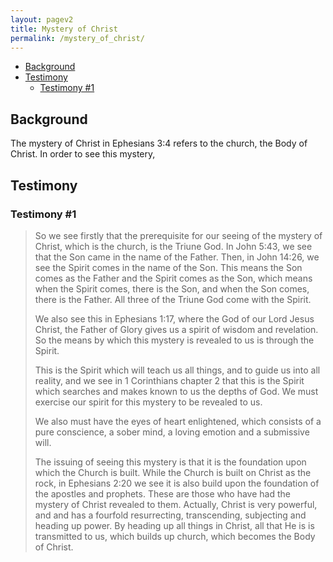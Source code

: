 ```yaml
---
layout: pagev2
title: Mystery of Christ
permalink: /mystery_of_christ/
---
```


- [Background](#background)
- [Testimony](#testimony)
  - [Testimony #1](#testimony-1)

## Background

The mystery of Christ in Ephesians 3:4 refers to the church, the Body of Christ. In order to see this mystery, 

## Testimony

### Testimony #1

>So we see firstly that the prerequisite for our seeing of the mystery of Christ, which is the church, is the Triune God. In John 5:43, we see that the Son came in the name of the Father. Then, in John 14:26, we see the Spirit comes in the name of the Son. This means the Son comes as the Father and the Spirit comes as the Son, which means when the Spirit comes, there is the Son, and when the Son comes, there is the Father. All three of the Triune God come with the Spirit. 
>
> We also see this in Ephesians 1:17, where the God of our Lord Jesus Christ, the Father of Glory gives us a spirit of wisdom and revelation. So the means by which this mystery is revealed to us is through the Spirit.
> 
> This is the Spirit which will teach us all things, and to guide us into all reality, and we see in 1 Corinthians chapter 2 that this is the Spirit which searches and makes known to us the depths of God. We must exercise our spirit for this mystery to be revealed to us.
>
> We also must have the eyes of heart enlightened, which consists of a pure conscience, a sober mind, a loving emotion and a submissive will.
> 
> The issuing of seeing this mystery is that it is the foundation upon which the Church is built. While the Church is built on Christ as the rock, in Ephesians 2:20 we see it is also build upon the foundation of the apostles and prophets. These are those who have had the mystery of Christ revealed to them. Actually, Christ is very powerful, and and has a fourfold resurrecting, transcending, subjecting and heading up power. By heading up all things in Christ, all that He is is transmitted to us, which builds up church, which becomes the Body of Christ.  